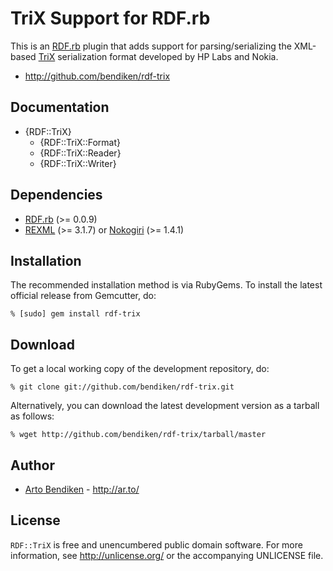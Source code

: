 TriX Support for RDF.rb
=======================

This is an [RDF.rb][] plugin that adds support for parsing/serializing the
XML-based [TriX][] serialization format developed by HP Labs and Nokia.

* <http://github.com/bendiken/rdf-trix>

Documentation
-------------

* {RDF::TriX}
  * {RDF::TriX::Format}
  * {RDF::TriX::Reader}
  * {RDF::TriX::Writer}

Dependencies
------------

* [RDF.rb](http://gemcutter.org/gems/rdf) (>= 0.0.9)
* [REXML](http://www.germane-software.com/software/rexml/) (>= 3.1.7) or
  [Nokogiri](http://gemcutter.org/gems/nokogiri) (>= 1.4.1)

Installation
------------

The recommended installation method is via RubyGems. To install the latest
official release from Gemcutter, do:

    % [sudo] gem install rdf-trix

Download
--------

To get a local working copy of the development repository, do:

    % git clone git://github.com/bendiken/rdf-trix.git

Alternatively, you can download the latest development version as a tarball
as follows:

    % wget http://github.com/bendiken/rdf-trix/tarball/master

Author
------

* [Arto Bendiken](mailto:arto.bendiken@gmail.com) - <http://ar.to/>

License
-------

`RDF::TriX` is free and unencumbered public domain software. For more
information, see <http://unlicense.org/> or the accompanying UNLICENSE file.

[RDF.rb]: http://rdf.rubyforge.org/
[TriX]:   http://www.w3.org/2004/03/trix/
